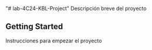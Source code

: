 "# lab-4C24-KBL-Project" 
Descripción breve del proyecto

## Getting Started

Instrucciones para empezar el proyecto
